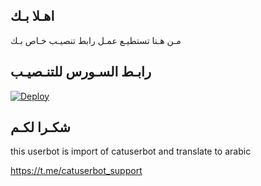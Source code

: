 ## اهـلا بـك
مـن هـنا تستطيـع عمـل رابط تنصيـب خـاص بـك

## رابـط السـورس للتنـصيـب

[![Deploy](https://www.herokucdn.com/deploy/button.svg)](https://heroku.com/deploy?template=https://github.com/sufi22/jmthon)

## شكـرا لكـم  


this userbot is import of catuserbot and translate to arabic

https://t.me/catuserbot_support
